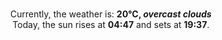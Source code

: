 <p  align="center"><br/>Currently, the weather is: <b> 20°C, <i>overcast clouds</i></b></br>Today, the sun rises at <b>04:47</b> and sets at <b>19:37</b>.</p>